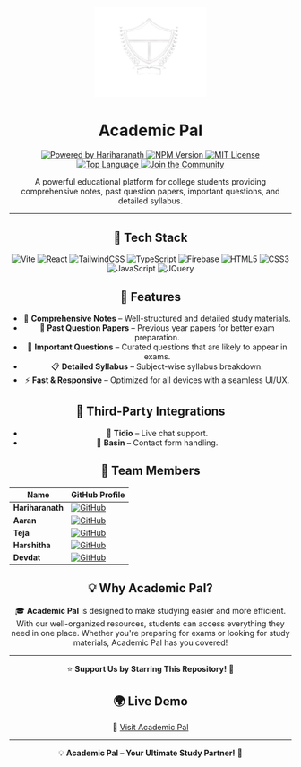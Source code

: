 <p align="center">
  <img src="logo_academic_pal-removebg-preview.png" alt="Academic Pal Logo" width="200"/>
</p>

<h1 align="center">Academic Pal </h1>
<div align="center">

<div align="center">
  <!-- Powered by Hariharanath -->
  <a href="https://github.com/hariharanath2005">
    <img src="https://img.shields.io/badge/Powered%20by-Hariharanath-ffcc00?style=flat-square&logo=smashing-magazine&logoColor=black" alt="Powered by Hariharanath" />
  </a>

  <!-- NPM Version -->
  <a href="https://www.npmjs.com/package/your-package-name">
    <img src="https://img.shields.io/npm/v/your-package-name?style=flat-square" alt="NPM Version" />
  </a>

  <!-- License -->
  <!-- MIT License -->
  <a href="https://github.com/hariharanath2005/code-crash/blob/main/LICENSE">
    <img src="https://img.shields.io/badge/License-MIT-green?style=flat-square" alt="MIT License" />
  </a>

  <!-- Top Language -->
  <a href="https://github.com/hariharanath2005/code-crash">
    <img src="https://img.shields.io/github/languages/top/hariharanath2005/code-crash?style=flat-square" alt="Top Language" />
  </a>

  <!-- Join the Community -->
  <a href="https://github.com/hariharanath2005/code-crash">
    <img src="https://img.shields.io/badge/Join%20our%20Community-GitHub-blue?style=flat-square&logo=github" alt="Join the Community" />
  </a>
</div>


<p align="center">
  A powerful educational platform for college students providing comprehensive notes, past question papers, important questions, and detailed syllabus.
</p>

---

## 🚀 Tech Stack

![Vite](https://img.shields.io/badge/Vite-646CFF?style=for-the-badge&logo=vite&logoColor=white)
![React](https://img.shields.io/badge/React-61DAFB?style=for-the-badge&logo=react&logoColor=black)
![TailwindCSS](https://img.shields.io/badge/TailwindCSS-38B2AC?style=for-the-badge&logo=tailwindcss&logoColor=white)
![TypeScript](https://img.shields.io/badge/TypeScript-3178C6?style=for-the-badge&logo=typescript&logoColor=white)
![Firebase](https://img.shields.io/badge/Firebase-FFCA28?style=for-the-badge&logo=firebase&logoColor=black)
![HTML5](https://img.shields.io/badge/HTML5-E34F26?style=for-the-badge&logo=html5&logoColor=white)
![CSS3](https://img.shields.io/badge/CSS3-1572B6?style=for-the-badge&logo=css3&logoColor=white)
![JavaScript](https://img.shields.io/badge/JavaScript-F7DF1E?style=for-the-badge&logo=javascript&logoColor=black)
![JQuery](https://img.shields.io/badge/JQuery-0769AD?style=for-the-badge&logo=jquery&logoColor=white)

## 🌟 Features

- 📖 **Comprehensive Notes** – Well-structured and detailed study materials.
- 📝 **Past Question Papers** – Previous year papers for better exam preparation.
- 🎯 **Important Questions** – Curated questions that are likely to appear in exams.
- 📋 **Detailed Syllabus** – Subject-wise syllabus breakdown.
- ⚡ **Fast & Responsive** – Optimized for all devices with a seamless UI/UX.

## 🔌 Third-Party Integrations

- 💬 **Tidio** – Live chat support.
- 📩 **Basin** – Contact form handling.

## 👥 Team Members

| Name | GitHub Profile |
|------|--------------|
| **Hariharanath** | [![GitHub](https://img.shields.io/badge/GitHub-181717?style=for-the-badge&logo=github&logoColor=white)](https://github.com/orgs/Academic-pal/people/Hari-hara7) |
| **Aaran** | [![GitHub](https://img.shields.io/badge/GitHub-181717?style=for-the-badge&logo=github&logoColor=white)](https://github.com/orgs/Academic-pal/people/Araan-Sheikh) |
| **Teja** | [![GitHub](https://img.shields.io/badge/GitHub-181717?style=for-the-badge&logo=github&logoColor=white)](https://github.com/GunaTeja777) |
| **Harshitha** | [![GitHub](https://img.shields.io/badge/GitHub-181717?style=for-the-badge&logo=github&logoColor=white)](https://github.com/orgs/Academic-pal/people/harshithaps11) |
| **Devdat** | [![GitHub](https://img.shields.io/badge/GitHub-181717?style=for-the-badge&logo=github&logoColor=white)](https://github.com/orgs/Academic-pal/people/devdat2021) |

## 💡 Why Academic Pal?

🎓 **Academic Pal** is designed to make studying easier and more efficient. With our well-organized resources, students can access everything they need in one place. Whether you're preparing for exams or looking for study materials, Academic Pal has you covered!

---

⭐ **Support Us by Starring This Repository!** 🚀

## 🌍 Live Demo
🔗 [Visit Academic Pal](https://academicpal7.onrender.com/)

---

💡 **Academic Pal – Your Ultimate Study Partner!** 🚀
